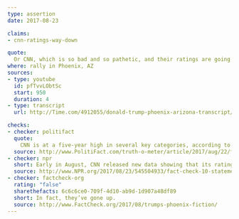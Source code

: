 ```yaml
---
type: assertion
date: 2017-08-23

claims:
- cnn-ratings-way-down

quote:
  Or CNN, which is so bad and so pathetic, and their ratings are going down.
where: rally in Phoenix, AZ
sources:
- type: youtube
  id: pfTvvLObtSc
  start: 950
  duration: 4
- type: transcript
  url: http://Time.com/4912055/donald-trump-phoenix-arizona-transcript/

checks:
- checker: politifact
  quote:
    CNN is at a five-year high in several key categories, according to data provided by the Nielsen Company.
  source: http://www.PolitiFact.com/truth-o-meter/article/2017/aug/22/fact-checking-president-donald-trumps-campaign-ral/
- checker: npr
  short: Early in August, CNN released new data showing that its ratings are healthy.
  source: http://www.NPR.org/2017/08/23/545504933/fact-check-10-statements-from-trumps-phoenix-speech
- checker: factcheck-org
  rating: "false"
  sharethefacts: 6c6c6ce0-709f-4d10-ab9d-1d907a48df89
  short: In fact, they’ve gone up.
  source: http://www.FactCheck.org/2017/08/trumps-phoenix-fiction/
---
```


